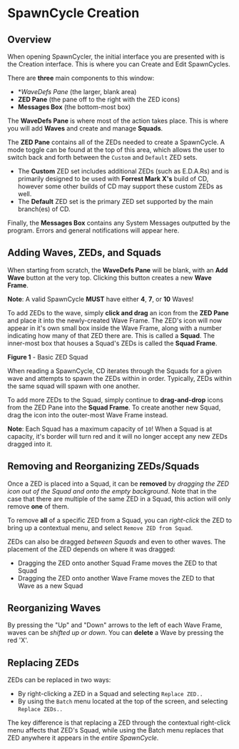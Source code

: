 # SpawnCycle Creation

## Overview
When opening SpawnCycler, the initial interface you are presented with is the Creation interface.
This is where you can Create and Edit SpawnCycles.

There are **three** main components to this window:
- **WaveDefs Pane* (the larger, blank area)
- **ZED Pane** (the pane off to the right with the ZED icons)
- **Messages Box** (the bottom-most box)

The **WaveDefs Pane** is where most of the action takes place.
This is where you will add **Waves** and create and manage **Squads**.

The **ZED Pane** contains all of the ZEDs needed to create a SpawnCycle.
A mode toggle can be found at the top of this area, which allows the user to switch back and forth between the `Custom` and `Default` ZED sets.
- The **Custom** ZED set includes additional ZEDs (such as E.D.A.Rs) and is primarily designed to be used with **Forrest Mark X's** build of CD, however some other builds of CD may support these custom ZEDs as well.
- The **Default** ZED set is the primary ZED set supported by the main branch(es) of CD.

Finally, the **Messages Box** contains any System Messages outputted by the program.
Errors and general notifications will appear here.

## Adding Waves, ZEDs, and Squads
When starting from scratch, the **WaveDefs Pane** will be blank, with an **Add Wave** button at the very top.
Clicking this button creates a new **Wave Frame**.

**Note**: A valid SpawnCycle **MUST** have either **4**, **7**, or **10** Waves!

To add ZEDs to the wave, simply **click and drag** an icon from the **ZED Pane** and place it into the newly-created Wave Frame.
The ZED's icon will now appear in it's own small box inside the Wave Frame, along with a number indicating how many of that ZED there are.
This is called a **Squad**. The inner-most box that houses a Squad's ZEDs is called the **Squad Frame**.

**Figure 1** - Basic ZED Squad

When reading a SpawnCycle, CD iterates through the Squads for a given wave and attempts to spawn the ZEDs within in order.
Typically, ZEDs within the same squad will spawn with one another.

To add more ZEDs to the Squad, simply continue to **drag-and-drop** icons from the ZED Pane into the **Squad Frame**.
To create another new Squad, drag the icon into the outer-most Wave Frame instead.

**Note**: Each Squad has a maximum capacity of `10`! When a Squad is at capacity, it's border will turn red and it will no longer accept any new ZEDs dragged into it.

## Removing and Reorganizing ZEDs/Squads
Once a ZED is placed into a Squad, it can be **removed** by *dragging the ZED icon out of the Squad and onto the empty background*.
Note that in the case that there are multiple of the same ZED in a Squad, this action will only remove **one** of them.

To remove **all** of a specific ZED from a Squad, you can *right-click* the ZED to bring up a contextual menu, and select `Remove ZED from Squad`.

ZEDs can also be dragged *between Squads* and even to other waves.
The placement of the ZED depends on where it was dragged:
- Dragging the ZED onto another Squad Frame moves the ZED to that Squad
- Dragging the ZED onto another Wave Frame moves the ZED to that Wave as a new Squad

## Reorganizing Waves
By pressing the "Up" and "Down" arrows to the left of each Wave Frame, waves can be *shifted up or down*.
You can **delete** a Wave by pressing the red 'X'.

## Replacing ZEDs
ZEDs can be replaced in two ways:
- By right-clicking a ZED in a Squad and selecting `Replace ZED..`
- By using the `Batch` menu located at the top of the screen, and selecting `Replace ZEDs..`

The key difference is that replacing a ZED through the contextual right-click menu affects that ZED's Squad, while using the Batch menu replaces that ZED anywhere it appears in the *entire SpawnCycle*.

